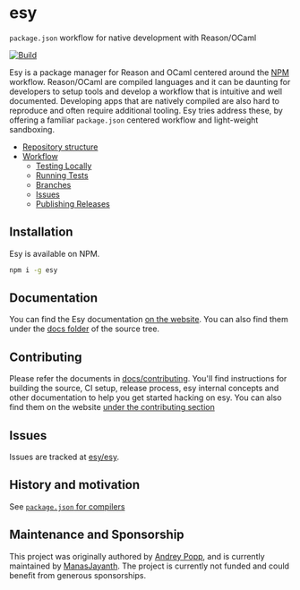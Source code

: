 # esy

`package.json` workflow for native development with Reason/OCaml

[![Build](https://github.com/esy/esy/actions/workflows/release.yml/badge.svg)](https://github.com/esy/esy/actions/workflows/release.yml)

Esy is a package manager for Reason and OCaml centered around the [NPM] workflow. Reason/OCaml are compiled languages and it can be daunting for developers to setup tools and develop a workflow that is intuitive and well documented. Developing apps that are natively compiled are also hard to reproduce and often require additional tooling. Esy tries address these, by offering a familiar `package.json` centered workflow and light-weight sandboxing.

<!-- START doctoc generated TOC please keep comment here to allow auto update -->
<!-- DON'T EDIT THIS SECTION, INSTEAD RE-RUN doctoc TO UPDATE -->

- [Repository structure](#repository-structure)
- [Workflow](#workflow)
  - [Testing Locally](#testing-locally)
  - [Running Tests](#running-tests)
  - [Branches](#branches)
  - [Issues](#issues)
  - [Publishing Releases](#publishing-releases)

<!-- END doctoc generated TOC please keep comment here to allow auto update -->

## Installation

Esy is available on NPM.

```sh
npm i -g esy
```

## Documentation

You can find the Esy documentation [on the website](https://esy.sh/). You can also find them under the [docs folder](./docs) of the source tree.

## Contributing

Please refer the documents in [docs/contributing](./docs/contributing). You'll find instructions for building the source, CI setup, release process, esy internal concepts and other documentation to help you get started hacking on esy. You can also find them on the website [under the contributing section](https://esy.sh/docs/contributing/building-from-source)

## Issues

Issues are tracked at [esy/esy][].

## History and motivation

See [`package.json` for compilers](https://github.com/jordwalke/PackageJsonForCompilers)

## Maintenance and Sponsorship

This project was originally authored by [Andrey Popp](https://github.com/andreypopp), and is currently maintained by [ManasJayanth](https://github.com/ManasJayanth). The project is currently not funded and could benefit from generous sponsorships.

[esy/esy]: https://github.com/esy/esy
[NPM]: https://npmjs.org
[esy.sh]: http://esy.sh

